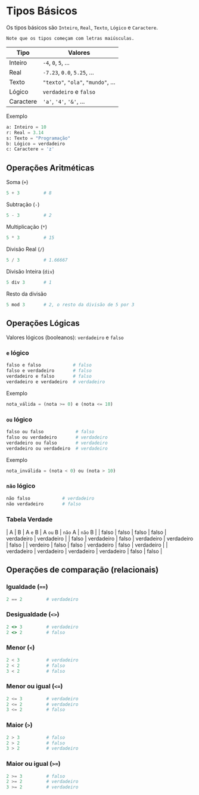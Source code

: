 # Tipos Básicos

Os tipos básicos são `Inteiro`, `Real`, `Texto`, `Lógico` e `Caractere`.

```note
Note que os tipos começam com letras maiúsculas.
```

| Tipo | Valores |
| --- | --- |
| Inteiro | `-4`, `0`, `5`, ... |
| Real | `-7.23`, `0.0`, `5.25`, ... |
| Texto | `"texto"`, `"ola"`, `"mundo"`, ... |
| Lógico | `verdadeiro` e `falso` |
| Caractere | `'a'`, `'4'`, `'&'`, ... |


Exemplo

```python
a: Inteiro = 10
r: Real = 3.14
s: Texto = "Programação"
b: Lógico = verdadeiro
c: Caractere = 'z'
```

## Operações Aritméticas

Soma (`+`)
```python
5 + 3         # 8
```

Subtração (`-`)
```python
5 - 3         # 2
```

Multiplicação (`*`)
```python
5 * 3         # 15
```

Divisão Real (`/`)
```python
5 / 3         # 1.66667
```

Divisão Inteira (`div`)
```python
5 div 3       # 1
```

Resto da divisão
```python
5 mod 3       # 2, o resto da divisão de 5 por 3
```

## Operações Lógicas

Valores lógicos (booleanos): `verdadeiro` e `falso`

### `e` lógico
```python
falso e falso            # falso
falso e verdadeiro       # falso
verdadeiro e falso       # falso
verdadeiro e verdadeiro  # verdadeiro
```

Exemplo
```python
nota_válida = (nota >= 0) e (nota <= 10)
```

### `ou` lógico
```python
falso ou falso            # falso
falso ou verdadeiro       # verdadeiro
verdadeiro ou falso       # verdadeiro
verdadeiro ou verdadeiro  # verdadeiro
```

Exemplo
```python
nota_inválida = (nota < 0) ou (nota > 10)
```

### `não` lógico
```python
não falso            # verdadeiro
não verdadeiro       # falso
```

### Tabela Verdade

| A | B | A `e` B | A `ou` B | `não` A | `não` B |
| falso | falso | falso | falso | verdadeiro | verdadeiro |
| falso | verdadeiro | falso | verdadeiro | verdadeiro | falso |
| verdeiro | falso | falso | verdadeiro | falso | verdadeiro |
| verdadeiro | verdadeiro | verdadeiro | verdadeiro | falso | falso |


## Operações de comparação (relacionais)

### Igualdade (`==`)
```python
2 == 2         # verdadeiro
```

### Desigualdade (`<>`)
```ruby
2 <> 3         # verdadeiro
2 <> 2         # falso
```

### Menor (`<`)
```python
2 < 3          # verdadeiro
2 < 2          # falso
3 < 2          # falso
```

### Menor ou igual (`<=`)
```python
2 <= 3         # verdadeiro
2 <= 2         # verdadeiro
3 <= 2         # falso
```

### Maior (`>`)
```python
2 > 3          # falso
2 > 2          # falso
3 > 2          # verdadeiro
```

### Maior ou igual (`>=`)
```python
2 >= 3         # falso
2 >= 2         # verdadeiro
3 >= 2         # verdadeiro
```
